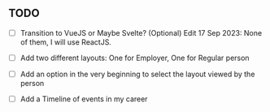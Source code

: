 ## TODO

- [ ] Transition to VueJS or Maybe Svelte? (Optional) Edit 17 Sep 2023: None of them, I will use ReactJS.

- [ ] Add two different layouts: One for Employer, One for Regular person

- [ ] Add an option in the very beginning to select the layout viewed by the person

- [ ] Add a Timeline of events in my career

